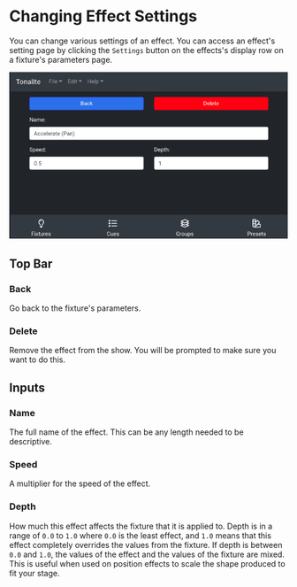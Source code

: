 # Changing Effect Settings

You can change various settings of an effect.
You can access an effect's setting page by clicking the `Settings` button on the effects's display row on a fixture's parameters page.

![Effects settings page](../../../images/effect_settings.png)

## Top Bar

### Back

Go back to the fixture's parameters.

### Delete

Remove the effect from the show. You will be prompted to make sure you want to do this.

## Inputs

### Name

The full name of the effect. This can be any length needed to be descriptive.

### Speed

A multiplier for the speed of the effect.

### Depth

How much this effect affects the fixture that it is applied to. Depth is in a range of `0.0` to `1.0` where `0.0` is the least effect, and `1.0` means that this effect completely overrides the values from the fixture. If depth is between `0.0` and `1.0`, the values of the effect and the values of the fixture are mixed. This is useful when used on position effects to scale the shape produced to fit your stage.